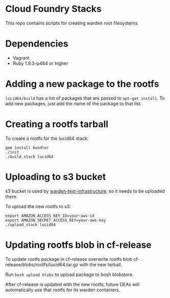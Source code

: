 Cloud Foundry Stacks
====================

This repo contains scripts for creating warden root filesystems.

# Dependencies

* Vagrant
* Ruby 1.9.3-p484 or higher

# Adding a new package to the rootfs

`lucid64/build` has a list of packages that are passed to `apt-get install`.
To add new packages, just add the name of the package to that list.

# Creating a rootfs tarball

To create a rootfs for the lucid64 stack:

```shell
gem install bundler
./init
./build_stack lucid64
```

# Uploading to s3 bucket

s3 bucket is used by [warden-test-infrastructure](https://github.com/cloudfoundry/warden-test-infrastructure), so it needs to be uploaded there.

To upload the new rootfs to s3:

```shell
export AMAZON_ACCESS_KEY_ID=your-aws-id
export AMAZON_SECRET_ACCESS_KEY=your-aws-key
./upload_stack lucid64
```

# Updating rootfs blob in cf-release

To update rootfs package in cf-release overwrite rootfs blob cf-release/blobs/rootfs/lucid64.tar.gz with the new tarball.

Run `bosh upload blobs` to upload package to bosh blobstore.

After cf-release is updated with the new rootfs, future DEAs will automatically use that rootfs for its warden containers.

